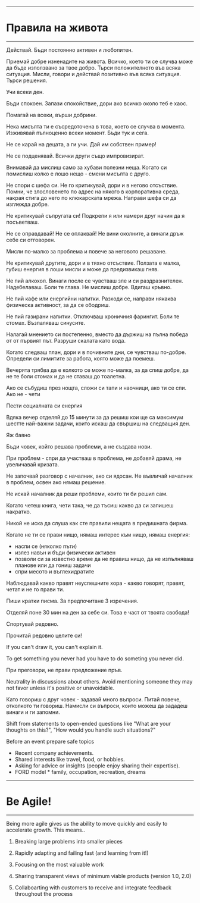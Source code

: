 ----------------------------------------------------
# Правила на живота 
-----------------------------------------------------

Действай. Бъди постоянно активен и любопитен. 

Приемай добре изненадите на живота. Всичко, което ти се случва може да бъде използвано за твое добро. Търси положителното във всяка ситуация. Мисли, говори и действай позитивно във всяка ситуация. Търси решения.

Учи всеки ден.

Бъди спокоен. Запази спокойствие, дори ако всичко около теб е хаос. 

Помагай на всеки, върши добрини. 

Нека мисълта ти е съсредоточена в това, което се случва в момента. Изживявай пълноценно всеки момент. Бъди тук и сега.

Не се карай на децата, а ги учи. Дай им собствен пример!

Не се подценявай. Всички други също импровизират.

Внимавай да мислиш само за хубави полезни неща. Когато си помислиш колко е лошо нещо - смени мисълта с друго.

Не спори с шефа си. Не го критикувай, дори и в негово отсъствие. Помни, че злословенето по адрес на някого в корпоративна среда, накрая стига до него по клюкарската мрежа. Направи шефа си да изглежда добре.

Не критикувай съпругата си! Подкрепи я или намери друг начин да я посъветваш.

Не се оправдавай! Не се оплаквай! Не вини околните, а винаги дръж себе си отговорен. 

Мисли по-малко за проблема и повече за неговото решаване.

Не критикувай другите, дори и в тяхно отсъствие. Ползата е малка, губиш енергия в лоши мисли и може да предизвикаш гняв.

Не пий алкохол. Винаги после се чувстваш зле и си раздразнителен. Надебелаваш. Боли те глава. Не мислиш добре. Вдигаш кръвно.

Не пий кафе или енергийни напитки. Разходи се, направи някаква физическа активност, за да се ободриш.

Не пий газирани напитки. Отключваш хроничния фарингит. Боли те стомах. Възпаляваш синусите.

Налагай мнението си постепенно, вместо да държиш на пълна победа от от първият път. Разруши скалата като вода.

Когато следваш план, дори и в почивните дни, се чувстваш по-добре. Определи си лимитите за работа, която може да поемеш.

Вечерята трябва да е колкото се може по-малка, за да спиш добре, да не те боли стомах и да не ставаш до тоалетна.

Ако се събудиш през нощта, сложи си тапи и наочници, ако ти се спи. Ако не - чети

Пести социалната си енергия

Вдяка вечер отделяй до 15 минути за да решиш кои ще са максимум шестте най-важни задачи, които искаш да свършиш на следващия ден.

Яж бавно

Бъди човек, който решава проблеми, а не създава нови. 

При проблем - спри да участваш в проблема, не добавяй драма, не увеличавай кризата.

Не започвай разговор с началник, ако си ядосан. Не въвличай началник в проблем, освен ако нямаш решение. 

Не искай началник да реши проблеми, които ти би решил сам.

Когато четеш книга, чети така, че да тъсиш какво да си запишеш накратко.

Никой не иска да слуша как сте правили нещата в предишната фирма.

Когато не ти се прави нищо, нямаш интерес към нищо, нямаш енергия: 

* наспи се (няколко пъти) 
* излез навън и бъди физически активен 
* позволи си за известно време да не правиш нищо, да не изпълняваш планове или да гониш задачи 
* спри месото и въглехидратите

Наблюдавай какво правят неуспешните хора - какво говорят, правят, четат и не го прави ти.

Пиши кратки писма. За предпочитане 3 изречения.

Отделяй поне 30 мин на ден за себе си. Това е част от твоята свобода!

Спортувай редовно.

Прочитай редовно целите си!

If you can't draw it, you can't explain it.

To get something you never had you have to do someting you never did.

При преговори, не прави пpедложение пръв.

Neutrality in discussions about others. Avoid mentioning someone they may not favor unless it's positive or unavoidable. 

Като говориш с друг човек - задавай много въпроси. Питай повече, отколкото ти говориш. Намисли си въпроси, които можеш да зададеш винаги и ги запомни.

Shift from statements to open-ended questions like "What are your thoughts on this?", "How would you handle such situations?" 

Before an event prepare safe topics 

* Recent company achievements.
* Shared interests like travel, food, or hobbies.
* Asking for advice or insights (people enjoy sharing their expertise).
* FORD model * family, occupation, recreation, dreams

----------------------------------------------------
# Be Agile! 
-----------------------------------------------------


Being more agile gives us the ability to move quickly and easily to accelerate growth. This means.. 

1. Breaking large problems into smaller pieces 

2. Rapidly adapting and failing fast (and learning from it!) 

3. Focusing on the most valuable work 

4. Sharing transparent views of minimum viable products (version 1.0, 
2.0) 

5. Collaboarting with customers to receive and integrate feedback 
throughout the process 